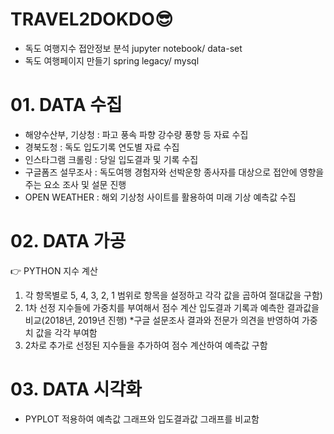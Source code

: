 # TRAVEL2DOKDO😎

- 독도 여행지수 접안정보 분석 jupyter notebook/ data-set
- 독도 여행페이지 만들기 spring legacy/ mysql


# 01. DATA 수집

- 해양수산부, 기상청 : 파고 풍속 파향 강수량 풍향 등 자료 수집
- 경북도청 : 독도 입도기록 연도별 자료 수집
- 인스타그램 크롤링 : 당일 입도결과 및 기록 수집
- 구글폼즈 설무조사 : 독도여행 경험자와 선박운항 종사자를 대상으로 접안에 영향을 주는 요소 조사 및 설문 진행
- OPEN WEATHER : 해외 기상청 사이트를 활용하여 미래 기상 예측값 수집

# 02. DATA 가공

👉 PYTHON 지수 계산
 1) 각 항목별로 5, 4, 3, 2, 1 범위로 항목을 설정하고 각각 값을 곱하여 절대값을 구함)
 2) 1차 선정 지수들에 가중치를 부여해서 점수 계산 입도결과 기록과 예측한 결과값을 비교(2018년, 2019년 진행)
       *구글 설문조사 결과와 전문가 의견을 반영하여 가중치 값을 각각 부여함
 3) 2차로 추가로 선정된 지수들을 추가하여 점수 계산하여 예측값 구함
 
 # 03. DATA 시각화
 
 - PYPLOT 적용하여 예측값 그래프와 입도결과값 그래프를 비교함

